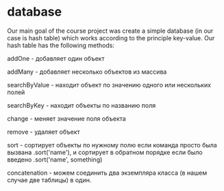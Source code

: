 # database
Our main goal of the course project was create a simple database (in our case is hash table) which works according to the principle key-value.
Our hash table has the following methods:

addOne - добавляет один объект

addMany - добавляет несколько объектов из массива

searchByValue - находит объект по значению одного или нескольких полей

searchByKey - находит объекты по названию поля

change -  меняет значение поля объекта

remove - удаляет объект

sort - сортирует объекты по нужному полю если команда просто была вызвана .sort('name'), и сортирует в обратном порядке если было введено .sort('name', something)

concatenation - можем соединить два экземпляра класса (в нашем случае две таблицы) в один.
